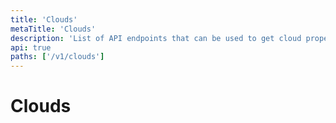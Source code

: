 ```yaml
---
title: 'Clouds'
metaTitle: 'Clouds'
description: 'List of API endpoints that can be used to get cloud properties to be used in cloud configurations'
api: true
paths: ['/v1/clouds']
---
```


# Clouds
